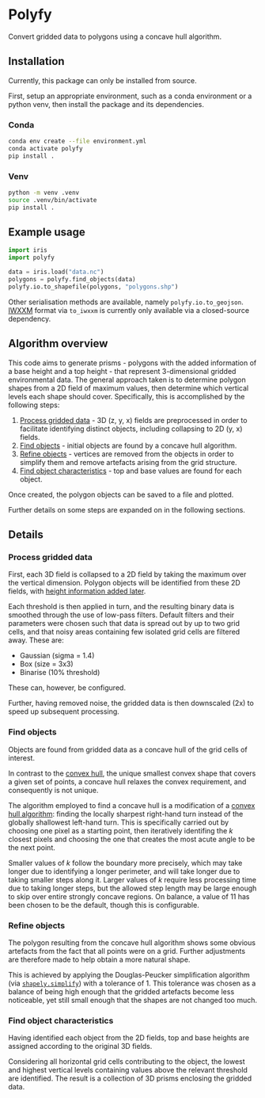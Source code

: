 # Polyfy

Convert gridded data to polygons using a concave hull algorithm.


## Installation

Currently, this package can only be installed from source.

First, setup an appropriate environment, such as a conda environment or a python venv, then install the package and its dependencies.

### Conda

```bash
conda env create --file environment.yml
conda activate polyfy
pip install .
```

### Venv

```bash
python -m venv .venv
source .venv/bin/activate
pip install .
```


## Example usage

```python
import iris
import polyfy

data = iris.load("data.nc")
polygons = polyfy.find_objects(data)
polyfy.io.to_shapefile(polygons, "polygons.shp")
```

Other serialisation methods are available, namely `polyfy.io.to_geojson`.
[IWXXM] format via `to_iwxxm` is currently only available via a closed-source dependency.


## Algorithm overview

This code aims to generate prisms - polygons with the added information of a base height and a top height - that represent 3-dimensional gridded environmental data.
The general approach taken is to determine polygon shapes from a 2D field of maximum values, then determine which vertical levels each shape should cover.
Specifically, this is accomplished by the following steps:

1. [Process gridded data](#process-gridded-data) - 3D (z, y, x) fields are preprocessed in order to facilitate identifying distinct objects, including collapsing to 2D (y, x) fields.
1. [Find objects](#find-objects) - initial objects are found by a concave hull algorithm.
1. [Refine objects](#refine-objects) - vertices are removed from the objects in order to simplify them and remove artefacts arising from the grid structure.
1. [Find object characteristics](#find-object-characteristics) - top and base values are found for each object.

Once created, the polygon objects can be saved to a file and plotted.

Further details on some steps are expanded on in the following sections.


## Details

### Process gridded data

First, each 3D field is collapsed to a 2D field by taking the maximum over the vertical dimension.
Polygon objects will be identified from these 2D fields, with [height information added later](#find-object-characteristics).

Each threshold is then applied in turn, and the resulting binary data is smoothed through the use of low-pass filters.
Default filters and their parameters were chosen such that data is spread out by up to two grid cells, and that noisy areas containing few isolated grid cells are filtered away.
These are:

- Gaussian (sigma = 1.4)
- Box (size = 3x3)
- Binarise (10% threshold)

These can, however, be configured.

Further, having removed noise, the gridded data is then downscaled (2x) to speed up subsequent processing.


### Find objects

Objects are found from gridded data as a concave hull of the grid cells of interest.

In contrast to the [convex hull], the unique smallest convex shape that covers a given set of points, a concave hull relaxes the convex requirement, and consequently is not unique.

The algorithm employed to find a concave hull is a modification of a [convex hull algorithm]: finding the locally sharpest right-hand turn instead of the globally shallowest left-hand turn.
This is specifically carried out by choosing one pixel as a starting point, then iteratively identifing the *k* closest pixels and choosing the one that creates the most acute angle to be the next point.

Smaller values of *k* follow the boundary more precisely, which may take longer due to identifying a longer perimeter, and will take longer due to taking smaller steps along it.
Larger values of *k* require less processing time due to taking longer steps, but the allowed step length may be large enough to skip over entire strongly concave regions.
On balance, a value of 11 has been chosen to be the default, though this is configurable.


### Refine objects

The polygon resulting from the concave hull algorithm shows some obvious artefacts from the fact that all points were on a grid.
Further adjustments are therefore made to help obtain a more natural shape.

This is achieved by applying the Douglas-Peucker simplification algorithm (via [`shapely.simplify`]) with a tolerance of 1.
This tolerance was chosen as a balance of being high enough that the gridded artefacts become less noticeable, yet still small enough that the shapes are not changed too much.


### Find object characteristics

Having identified each object from the 2D fields, top and base heights are assigned according to the original 3D fields.

Considering all horizontal grid cells contributing to the object, the lowest and highest vertical levels containing values above the relevant threshold are identified.
The result is a collection of 3D prisms enclosing the gridded data.


[IWXXM]: https://en.wikipedia.org/wiki/IWXXM
[convex hull]: https://en.wikipedia.org/wiki/Convex_hull
[convex hull algorithm]: https://en.wikipedia.org/wiki/Gift_wrapping_algorithm
[`shapely.simplify`]: https://shapely.readthedocs.io/en/latest/reference/shapely.simplify.html
